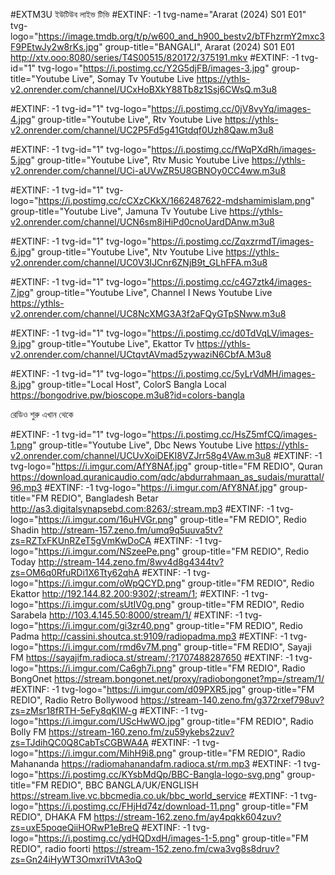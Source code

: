 #EXTM3U 
ইউটিউব লাইভ টিভি
#EXTINF: -1 tvg-name="Ararat (2024)  S01 E01" tvg-logo="https://image.tmdb.org/t/p/w600_and_h900_bestv2/bTFhzrmY2mxc3F9PEtwJy2w8rKs.jpg" group-title="BANGALI", Ararat (2024)  S01 E01
http://xtv.ooo:8080/series/T4S00515/820172/375191.mkv
#EXTINF: -1 tvg-id="1" tvg-logo="https://i.postimg.cc/Y2G5djFB/images-3.jpg" group-title="Youtube Live", Somay Tv Youtube Live
https://ythls-v2.onrender.com/channel/UCxHoBXkY88Tb8z1Ssj6CWsQ.m3u8

#EXTINF: -1 tvg-id="1" tvg-logo="https://i.postimg.cc/0jV8vyYq/images-4.jpg" group-title="Youtube Live", Rtv Youtube Live
https://ythls-v2.onrender.com/channel/UC2P5Fd5g41Gtdqf0Uzh8Qaw.m3u8

#EXTINF: -1 tvg-id="1" tvg-logo="https://i.postimg.cc/fWqPXdRh/images-5.jpg" group-title="Youtube Live", Rtv Music Youtube Live
https://ythls-v2.onrender.com/channel/UCi-aUVwZR5U8GBNOy0CC4ww.m3u8

#EXTINF: -1 tvg-id="1" tvg-logo="https://i.postimg.cc/cCXzCKkX/1662487622-mdshamimislam.png" group-title="Youtube Live", Jamuna Tv Youtube Live
https://ythls-v2.onrender.com/channel/UCN6sm8iHiPd0cnoUardDAnw.m3u8

#EXTINF: -1 tvg-id="1" tvg-logo="https://i.postimg.cc/ZqxzrmdT/images-6.jpg" group-title="Youtube Live", Ntv Youtube Live
https://ythls-v2.onrender.com/channel/UC0V3IJCnr6ZNjB9t_GLhFFA.m3u8

#EXTINF: -1 tvg-id="1" tvg-logo="https://i.postimg.cc/c4G7ztk4/images-7.jpg" group-title="Youtube Live", Channel I News Youtube Live
https://ythls-v2.onrender.com/channel/UC8NcXMG3A3f2aFQyGTpSNww.m3u8

#EXTINF: -1 tvg-id="1" tvg-logo="https://i.postimg.cc/d0TdVqLV/images-9.jpg" group-title="Youtube Live", Ekattor Tv
https://ythls-v2.onrender.com/channel/UCtqvtAVmad5zywaziN6CbfA.M3u8

#EXTINF: -1 tvg-id="1" tvg-logo="https://i.postimg.cc/5yLrVdMH/images-8.jpg" group-title="Local Host", ColorS Bangla Local
https://bongodrive.pw/bioscope.m3u8?id=colors-bangla

রেডিও শুরু এখান থেকে

#EXTINF: -1 tvg-id="1" tvg-logo="https://i.postimg.cc/HsZ5mfCQ/images-1.png" group-title="Youtube Live", Dbc News Youtube Live
https://ythls-v2.onrender.com/channel/UCUvXoiDEKI8VZJrr58g4VAw.m3u8
#EXTINF: -1 tvg-logo="https://i.imgur.com/AfY8NAf.jpg" group-title="FM REDIO", Quran
https://download.quranicaudio.com/qdc/abdurrahmaan_as_sudais/murattal/96.mp3
#EXTINF: -1 tvg-logo="https://i.imgur.com/AfY8NAf.jpg" group-title="FM REDIO", Bangladesh Betar
http://as3.digitalsynapsebd.com:8263/;stream.mp3
#EXTINF: -1 tvg-logo="https://i.imgur.com/16uHVGr.png" group-title="FM REDIO", Redio Shadin
http://stream-157.zeno.fm/umq9q5uuva5tv?zs=RZTxFKUnRZeT5gVmKwDoCA
#EXTINF: -1 tvg-logo="https://i.imgur.com/NSzeePe.png" group-title="FM REDIO", Redio Today
http://stream-144.zeno.fm/8wv4d8g4344tv?zs=OM6q0RfuRDi1X6Tty62qhA
#EXTINF: -1 tvg-logo="https://i.imgur.com/oWpQCYD.png" group-title="FM REDIO", Redio Ekattor
http://192.144.82.200:9302/;stream/1;
#EXTINF: -1 tvg-logo="https://i.imgur.com/sUtIV0g.png" group-title="FM REDIO", Redio Sarabela
http://103.4.145.50:8000/stream/1/
#EXTINF: -1 tvg-logo="https://i.imgur.com/gi3zr40.png" group-title="FM REDIO", Redio Padma
http://cassini.shoutca.st:9109/radiopadma.mp3
#EXTINF: -1 tvg-logo="https://i.imgur.com/rmd6v7M.png" group-title="FM REDIO", Sayaji FM
https://sayajifm.radioca.st/stream/;?1707488287650
#EXTINF: -1 tvg-logo="https://i.imgur.com/Ca6gh7i.png" group-title="FM REDIO", Radio BongOnet
https://stream.bongonet.net/proxy/radiobongonet?mp=/stream/1/
#EXTINF: -1 tvg-logo="https://i.imgur.com/d09PXR5.jpg" group-title="FM REDIO", Radio Retro Bollywood
https://stream-140.zeno.fm/g372rxef798uv?zs=zMsr18fRTH-5eFy8qKIW-g
#EXTINF: -1 tvg-logo="https://i.imgur.com/UScHwWO.jpg" group-title="FM REDIO", Radio Bolly FM
https://stream-160.zeno.fm/zu59ykebs2zuv?zs=TJdihQC0Q8CabTsCGBWA4A
#EXTINF: -1 tvg-logo="https://i.imgur.com/MihH9i8.png" group-title="FM REDIO", Radio Mahananda
https://radiomahanandafm.radioca.st/rm.mp3
#EXTINF: -1 tvg-logo="https://i.postimg.cc/KYsbMdQp/BBC-Bangla-logo-svg.png" group-title="FM REDIO", BBC BANGLA/UK/ENGLISH
https://stream.live.vc.bbcmedia.co.uk/bbc_world_service
#EXTINF: -1 tvg-logo="https://i.postimg.cc/FHjHd74z/download-11.png" group-title="FM REDIO", DHAKA FM
https://stream-162.zeno.fm/ay4pqkk604zuv?zs=uxE5poqeQiiHORwP1eBreQ
#EXTINF: -1 tvg-logo="https://i.postimg.cc/ydHQDxdH/images-1-5.png" group-title="FM REDIO", radio foorti
https://stream-152.zeno.fm/cwa3vg8s8druv?zs=Gn24iHyWT3Omxri1VtA3oQ
